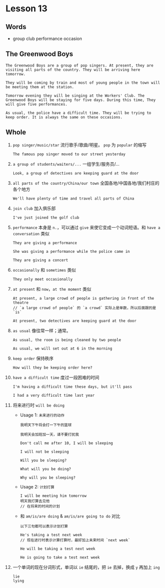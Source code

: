 # Lesson 13

## Words

- group club performance occasion

## The Greenwood Boys

```
The Greenwood Boys are a group of pop singers. At present, they are visiting all parts of the country. They will be arriving here tomorrow.

They will be coming by train and most of young people in the town will be meeting them at the station.

Tomorrow evening they will be singing at the Workers' Club. The Greenwood Boys will be staying for five days. During this time, They will give five performances.

As usual, the police have a difficult time. They will be trying to keep order. It is always the same on these occasions.
```

## Whole

1. `pop singer/music/star` 流行歌手/歌曲/明星。 `pop` 为 `popular` 的缩写

   ```
   The famous pop singer moved to our street yesterday
   ```

2. `a group of students/waiters/...` 一组学生/服务员/...

   ```
   Look, a group of detectives are keeping guard at the door
   ```

3. `all parts of the country/China/our town` 全国各地/中国各地/我们村庄的各个地方

   ```
   We'll have plenty of time and travel all parts of China
   ```

4. `join club` 加入俱乐部

   ```
   I've just joined the golf club
   ```

5. `performance` 本身是 `n.`，可以通过 `give` 来使它变成一个动词短语。和 `have a conversation` 类似

   ```
   They are giving a performance

   She was giving a performance while the police came in

   They are giving a concert
   ```

6. `occasionally` 和 `sometimes` 类似

   ```
   They only meet occasionally
   ```

7. `at present` 和 `now`，`at the moment` 类似

   ```
   At present, a large crowd of people is gathering in front of the theatre
   // `a large crowd of people` 的 `a crowd` 实际上是单数，所以后面跟的是 `is`

   At present, two detectives are keeping guard at the door
   ```

8. `as usual` 像往常一样；通常。

   ```
   As usual, the room is being cleaned by two people

   As usual, we will set out at 6 in the morning
   ```

9. `keep order` 保持秩序

   ```
   How will they be keeping order here?
   ```

10. `have a difficult time` 度过一段困难的时间

    ```
    I'm having a difficult time these days, but it'll pass

    I had a very difficult time last year
    ```

11. 将来进行时 `will be doing`

    - Usage 1: `未来进行的动作`

      ```
      我明天下午将会打一下午的篮球

      我明天会加班加一天，请不要打扰我
      ```

      ```
      Don't call me after 10, I will be sleeping

      I will not be sleeping

      Will you be sleeping?

      What will you be doing?

      Why will you be sleeping?
      ```

    - Usage 2: `计划打算`

      ```
      I will be meeting him tomorrow
      明天我打算去见他
      // 在将来的时间的计划
      ```

    - 和 `am/is/are doing` & `am/is/are going to do` 对比

      ```
      以下三句都可以表示计划打算

      He's taking a test next week
      // 现在进行时表示计算打算时，最好加上未来时间 `next week`

      He will be taking a test next week

      He is going to take a test next week
      ```

12. 一个单词的现在分词形式，单词以 `ie` 结尾的，把 `ie` 去掉，换成 `y` 再加上 `ing`

    ```
    lie
    lying
    ```
